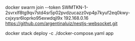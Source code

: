 docker swarm join --token SWMTKN-1-2svrxlf8tg9qv7std4sr5p02pvdzucazz0vp4p7kyuf2eq0kwy-cxjxysr6loprko95exwdqjl9x 192.168.0.16
https://github.com/argentinaluiz/nestjs-websocket.git

docker stack deploy -c ./docker-compose.yaml app